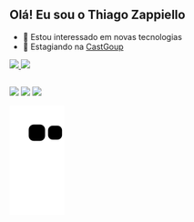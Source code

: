 ## Olá! Eu sou o Thiago Zappiello

- 👀 Estou interessado em novas tecnologias
- 📖 Estagiando na <a href="https://www.castgroup.com.br/pt/" target="_blank">CastGoup</a>



<div>
  <a href="https://github.com/zallih">
  <img height="180em" src="https://github-readme-stats.vercel.app/api?username=TZappiello&show_icons=true&theme=cobalt&include_all_commits=true&count_private=true"/>
  <img height="180em" src="https://github-readme-stats.vercel.app/api/top-langs/?username=TZappiello&layout=compact&langs_count=7&theme=cobalt"/>
</div>


##

<div>

  <a href="https://www.instagram.com/thiagozapiello/" target="_blank"><img src="https://img.shields.io/badge/-Instagram-%23E4405F?style=for-the-badge&logo=instagram&logoColor=white" target="blank"></a>
  <a href="https://www.facebook.com/profile.php?id=100011371610603" target="_blank"><img src="https://img.shields.io/badge/Facebook-1877F2?style=for-the-badge&logo=facebook&logoColor=white" target="blank"></a> 
  <a href="https://www.linkedin.com/in/thiago-zappiello/" target="_blank"><img src="https://img.shields.io/badge/-LinkedIn-%230077B5?style=for-the-badge&logo=linkedin&logoColor=white" target="_blank"></a> 
  
  
  ![Snake animation](https://github.com/TZappiello/TZappiello/blob/output/github-contribution-grid-snake.svg)

</div>

